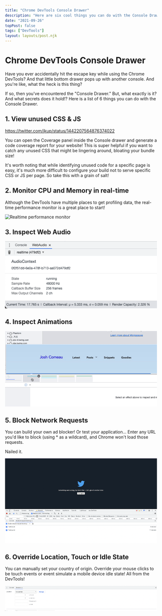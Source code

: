 ```yaml
---
title: "Chrome DevTools Console Drawer"
description: "Here are six cool things you can do with the Console Drawer inside the Chrome DevTools."
date: "2021-09-26"
topPost: false
tags: ["DevTools"]
layout: layouts/post.njk
---
```


# Chrome DevTools Console Drawer

Have you ever accidentally hit the escape key while using the Chrome DevTools? And that little bottom drawer pops up with another console. And you're like, what the heck is this thing?

If so, then you've encountered the "Console Drawer." But, what exactly is it? And what secrets does it hold!? Here is a list of 6 things you can do with the Console Drawer.

## 1. View unused CSS & JS

https://twitter.com/jkup/status/1442207564876374022

You can open the Coverage panel inside the Console drawer and generate a code coverage report for your website! This is super helpful if you want to catch any unused CSS that might be lingering around, bloating your bundle size!

It's worth noting that while identifying unused code for a specific page is easy, it's much more difficult to configure your build not to serve specific CSS or JS per page. So take this with a grain of salt!

## 2. Monitor CPU and Memory in real-time

Although the DevTools have multiple places to get profiling data, the real-time performance monitor is a great place to start!

![Realtime performance monitor](/img/performance-monitor.gif)

## 3. Inspect Web Audio

![Web audio inspector](/img/web-audio.png)

## 4. Inspect Animations

![Animation inspector](/img/animations.gif)

## 5. Block Network Requests

You can build your own ad blocker! Or test your application... Enter any URL you'd like to block (using \* as a wildcard), and Chrome won't load those requests.

Nailed it.

![Network blocker](/img/network-blocking.png)

## 6. Override Location, Touch or Idle State

You can manually set your country of origin. Override your mouse clicks to be touch events or event simulate a mobile device idle state! All from the DevTools!

![DevTools sensors](/img/devtools-sensors.png)
